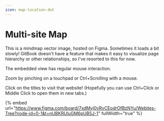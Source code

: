 ```yaml
---
icon: map-location-dot
---
```


# Multi-site Map

This is a mindmap vector image, hosted on Figma. Sometimes it loads a bit slowly! GitBook doesn't have a feature that makes it easy to visualize page hierarchy or other relationships, so I've resorted to this for now.

The embedded view has regular mouse interaction.

Zoom by pinching on a touchpad or Ctrl+Scrolling with a mouse.

Click on the titles to visit that website! (Hopefully you can use Ctrl+Click or Middle Click to open them in new tabs.)

{% embed url="https://www.figma.com/board/7xdMyj0vRvCEodrOfBzNYu/Webites-Tree?node-id=0-1&t=nUBKRUluGM6pUB5J-1" fullWidth="true" %}



